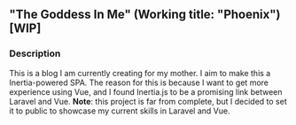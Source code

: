 ## "The Goddess In Me" (Working title: "Phoenix") [WIP]

### Description

This is a blog I am currently creating for my mother.
I aim to make this a Inertia-powered SPA. The reason for this is because I want to get more experience using Vue, and I found Inertia.js to be a promising link between Laravel and Vue.
**Note**: this project is far from complete, but I decided to set it to public to showcase my current skills in Laravel and Vue.
